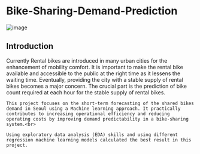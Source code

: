 # Bike-Sharing-Demand-Prediction
![image](https://user-images.githubusercontent.com/99314281/183654497-cfa2fe1c-0e39-4192-a2e8-6a5713447ad8.png)

## Introduction
Currently Rental bikes are introduced in many urban cities for the enhancement of mobility comfort. It is important to make the rental bike available and accessible to the public at the right time as it lessens the waiting time. Eventually, providing the city with a stable supply of rental bikes becomes a major concern. The crucial part is the prediction of bike count required at each hour for the stable supply of rental bikes.<br>
    
    This project focuses on the short-term forecasting of the shared bikes demand in Seoul using a Machine learning approach. It practically contributes to increasing operational efficiency and reducing operating costs by improving demand predictability in a bike-sharing system.<br>
    
    Using exploratory data analysis (EDA) skills and using different regression machine learning models calculated the best result in this project.

